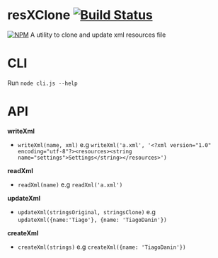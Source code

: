 # resXClone [![Build Status](https://travis-ci.org/TiagoDanin/resXClone.svg?branch=master)](https://travis-ci.org/TiagoDanin/resXClone)
[![NPM](https://nodei.co/npm/resxclone.png?downloads=true&downloadRank=true&stars=true)](https://nodei.co/npm/resxclone/)
A utility to clone and update xml resources file

# CLI

Run `node cli.js --help`

# API

**writeXml**
- `writeXml(name, xml)`
e.g `writeXml('a.xml', '<?xml version="1.0" encoding="utf-8"?><resources><string name="settings">Settings</string></resources>')`

**readXml**
- `readXml(name)`
e.g `readXml('a.xml')`

**updateXml**
- `updateXml(stringsOriginal, stringsClone)`
e.g `updateXml({name:'Tiago'}, {name: 'TiagoDanin'})`

**createXml**
- `createXml(strings)`
e.g `createXml({name: 'TiagoDanin'})`
